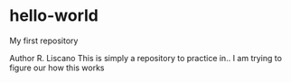 # hello-world
My first repository

Author R. Liscano
This is simply a repository to practice in..
I am trying to figure our how this works
